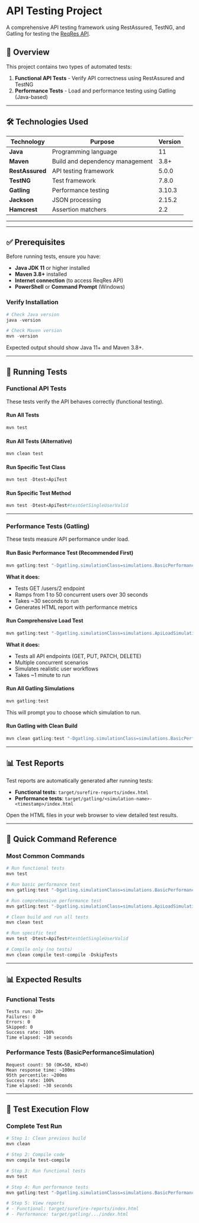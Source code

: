 # API Testing Project

A comprehensive API testing framework using RestAssured, TestNG, and Gatling for testing the [ReqRes API](https://reqres.in).


## 🎯 Overview

This project contains two types of automated tests:

1. **Functional API Tests** - Verify API correctness using RestAssured and TestNG
2. **Performance Tests** - Load and performance testing using Gatling (Java-based)


---

## 🛠 Technologies Used

| Technology | Purpose | Version |
|------------|---------|---------|
| **Java** | Programming language | 11 |
| **Maven** | Build and dependency management | 3.8+ |
| **RestAssured** | API testing framework | 5.0.0 |
| **TestNG** | Test framework | 7.8.0 |
| **Gatling** | Performance testing | 3.10.3 |
| **Jackson** | JSON processing | 2.15.2 |
| **Hamcrest** | Assertion matchers | 2.2 |

---


---

## ✅ Prerequisites

Before running tests, ensure you have:

- **Java JDK 11** or higher installed
- **Maven 3.8+** installed
- **Internet connection** (to access ReqRes API)
- **PowerShell** or **Command Prompt** (Windows)

### Verify Installation

```powershell
# Check Java version
java -version

# Check Maven version
mvn -version
```

Expected output should show Java 11+ and Maven 3.8+.

---

## 🚀 Running Tests

### Functional API Tests

These tests verify the API behaves correctly (functional testing).

#### Run All Tests

```powershell
mvn test
```

#### Run All Tests (Alternative)

```powershell
mvn clean test
```

#### Run Specific Test Class

```powershell
mvn test -Dtest=ApiTest
```

#### Run Specific Test Method

```powershell
mvn test -Dtest=ApiTest#testGetSingleUserValid
```

---

### Performance Tests (Gatling)

These tests measure API performance under load.

#### Run Basic Performance Test (Recommended First)

```powershell
mvn gatling:test "-Dgatling.simulationClass=simulations.BasicPerformanceSimulation"
```

**What it does:**
- Tests GET /users/2 endpoint
- Ramps from 1 to 50 concurrent users over 30 seconds
- Takes ~30 seconds to run
- Generates HTML report with performance metrics

#### Run Comprehensive Load Test

```powershell
mvn gatling:test "-Dgatling.simulationClass=simulations.ApiLoadSimulation"
```

**What it does:**
- Tests all API endpoints (GET, PUT, PATCH, DELETE)
- Multiple concurrent scenarios
- Simulates realistic user workflows
- Takes ~1 minute to run

#### Run All Gatling Simulations

```powershell
mvn gatling:test
```

This will prompt you to choose which simulation to run.

#### Run Gatling with Clean Build

```powershell
mvn clean gatling:test "-Dgatling.simulationClass=simulations.BasicPerformanceSimulation"
```

---

## 📊 Test Reports

Test reports are automatically generated after running tests:

- **Functional tests**: `target/surefire-reports/index.html`
- **Performance tests**: `target/gatling/<simulation-name>-<timestamp>/index.html`

Open the HTML files in your web browser to view detailed test results.

---

## 🎯 Quick Command Reference

### Most Common Commands

```powershell
# Run functional tests
mvn test

# Run basic performance test
mvn gatling:test "-Dgatling.simulationClass=simulations.BasicPerformanceSimulation"

# Run comprehensive performance test
mvn gatling:test "-Dgatling.simulationClass=simulations.ApiLoadSimulation"

# Clean build and run all tests
mvn clean test

# Run specific test
mvn test -Dtest=ApiTest#testGetSingleUserValid

# Compile only (no tests)
mvn clean compile test-compile -DskipTests
```

---

## 📊 Expected Results

### Functional Tests
```
Tests run: 20+
Failures: 0
Errors: 0
Skipped: 0
Success rate: 100%
Time elapsed: ~10 seconds
```

### Performance Tests (BasicPerformanceSimulation)
```
Request count: 50 (OK=50, KO=0)
Mean response time: ~100ms
95th percentile: ~200ms
Success rate: 100%
Time elapsed: ~30 seconds
```

---

## 🌟 Test Execution Flow

### Complete Test Run

```powershell
# Step 1: Clean previous build
mvn clean

# Step 2: Compile code
mvn compile test-compile

# Step 3: Run functional tests
mvn test

# Step 4: Run performance tests
mvn gatling:test "-Dgatling.simulationClass=simulations.BasicPerformanceSimulation"

# Step 5: View reports
# - Functional: target/surefire-reports/index.html
# - Performance: target/gatling/.../index.html
```


